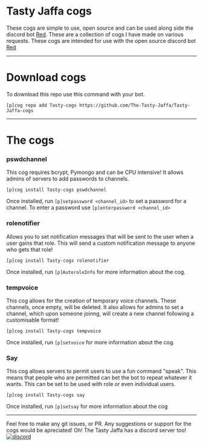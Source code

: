 
# Tasty Jaffa cogs
These cogs are simple to use, open source and can be used along side the discord bot [Red](https://github.com/Cog-Creators/Red-DiscordBot/). These are a collection of cogs I have made on various requests. These cogs are intended for use with the open source discord bot [Red](https://github.com/Cog-Creators/Red-DiscordBot/)
 
***

# Download cogs
To download this repo use this command with your bot.

`[p]cog repo add Tasty-cogs https://github.com/The-Tasty-Jaffa/Tasty-Jaffa-cogs`


***

# The cogs

### pswdchannel
This cog requires bcrypt, Pymongo and can be CPU intensive! It allows admins of servers to add passwords to channels.

`[p]cog install Tasty-cogs pswdchannel`

Once installed, run `[p]setpassword <channel_id>` to set a password for a channel. To enter a password use `[p]enterpassword <channel_id>`

### rolenotifier
Allows you to set notification messages that will be sent to the user when a user gains that role.
This will send a custom notification message to anyone who gets that role!

`[p]cog install Tasty-cogs rolenotifier`

Once installed, run `[p]AutoroleInfo` for more information about the cog.

### tempvoice
This cog allows for the creation of temporary voice channels. These channels, once empty, will be deleted.
It also allows for admins to set a channel, which upon someone joinng, will create a new channel following a customisable format!

`[p]cog install Tasty-cogs tempvoice`

Once installed, run `[p]setvoice` for more information about the cog.

### Say
This cog allows servers to permit users to use a fun command "speak". This means that people who are permitted can bet the bot to repeat whatever it wants. This can be set to be used with role or even individual users.

`[p]cog install Tasty-cogs say`

Once installed, run `[p]setsay` for more information about the cog

***
 
Feel free to make any git issues, or PR. Any suggestions or support for the cogs would be apreciated! 
Oh! The Tasty Jaffa has a discord server too!
[![discord](https://discordapp.com/assets/e4923594e694a21542a489471ecffa50.svg)](https://discord.gg/MbKwDGC)
